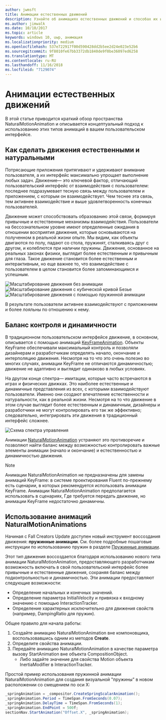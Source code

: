 ```yaml
---
author: jwmsft
title: Анимации естественных движений
description: Узнайте об анимациях естественных движений и способах их использования в пользовательском интерфейсе приложения.
ms.author: jimwalk
ms.date: 10/10/2017
ms.topic: article
keywords: windows 10, uwp, анимация
ms.localizationpriority: medium
ms.openlocfilehash: 537e722917f00d590428dd2b5ee2d24e023e52b6
ms.sourcegitcommit: 9f8010fe67bb3372db1840de9f0be36097ed6258
ms.translationtype: MT
ms.contentlocale: ru-RU
ms.lasthandoff: 11/16/2018
ms.locfileid: "7129074"
---
```

# <a name="natural-motion-animations"></a>Анимации естественных движений

В этой статье приводится краткий обзор пространства NaturalMotionAnimation и описывается концептуальный подход к использованию этих типов анимаций в вашем пользовательском интерфейсе.

## <a name="making-motion-feel-familiar-and-natural"></a>Как сделать движения естественными и натуральными

Потрясающие приложения притягивают и удерживают внимание пользователя, а их интерфейс максимально упрощает выполнение любых задач. Движение— это ключевой фактор, отличающий пользовательский интерфейс от взаимодействия с пользователем: последнее подразумевает тесную связь между пользователем и приложением, с которым он взаимодействует. Чем теснее эта связь, тем активнее взаимодействие и выше удовлетворенность конечных пользователей.

Движение может способствовать образованию этой связи, формируя привычные и естественные механизмы взаимодействия. Пользователи на бессознательном уровне имеют определенные ожидания в отношении восприятия движения, которые основываются на полученном в реальной жизни опыте. Мы видим, как объекты двигаются по полу, падают со стола, пружинят, сталкиваясь друг с другом, и колеблются при наличии пружины. Движение, основанное на реальных законах физики, выглядит более естественным и привычным для глаза. Такое движение становится более естественным и интерактивным, но еще важнее то, что взаимодействие с пользователем в целом становится более запоминающимся и успешным.

![Масштабирование движения без анимации](images/animation/scale-no-animation.gif)
![Масштабирование движения с кубической кривой Безье](images/animation/scale-cubic-bezier.gif)
![Масштабирование движения с помощью пружинной анимации](images/animation/scale-spring.gif)

В результате пользователи активнее взаимодействуют с приложением и более лояльны по отношению к нему.

## <a name="balancing-control-and-dynamism"></a>Баланс контроля и динамичности

В традиционном пользовательском интерфейсе движение, в основном, описывается с помощью анимаций [KeyFrameAnimation](https://docs.microsoft.com/uwp/api/windows.ui.composition.keyframeanimation). Объекты KeyFrame обеспечивали максимальный контроль и позволяли дизайнерам и разработчикам определять начало, окончание и интерполяцию движения. Несмотря на то что это очень полезно во многих случаях, анимации KeyFrame не отличаются динамичностью; движение не адаптивно и выглядит одинаково в любых условиях.

На другом конце спектра— имитации, которые часто встречаются в играх и физических движках. Это наиболее естественные и динамичные представления из всех, с которыми взаимодействуют пользователи. Именно они создают впечатление естественности и натуральности, как в реальной жизни. Несмотря на то что движение в этом случае выглядит более естественным и динамичным, дизайнеры и разработчики не могут контролировать его так же эффективно; следовательно, интегрировать эти движения в традиционный интерфейс сложнее.

![Схема спектра управления](images/animation/natural-motion-diagram.png)

Анимации [NaturalMotionAnimation](https://docs.microsoft.com/uwp/api/windows.ui.composition.naturalmotionanimation) устраняют это противоречие и позволяют найти баланс между возможностью контролировать важные элементы анимации (начало и окончание) и естественностью и динамичностью движения.

> [!NOTE]
> Анимации NaturalMotionAnimation не предназначены для замены анимаций KeyFrame: в системе проектирования Fluent по-прежнему есть сценарии, в которых рекомендуется использовать анимации KeyFrame. Анимации NaturalMotionAnimation предполагается использовать в сценариях, Где требуется передать движение, но анимации KeyFrame недостаточно динамичны.

## <a name="using-naturalmotionanimations"></a>Использование анимаций NaturalMotionAnimations

Начиная с Fall Creators Update доступен новый инструмент воссоздания движения: **пружинные анимации**. См. более подробные пошаговые инструкции по использованию пружин в разделе [Пружинные анимации](spring-animations.md).

Этот тип движения воссоздается благодаря использованию нового типа анимации NaturalMotionAnimation, предоставляющего разработчикам возможность включать в свой пользовательский интерфейс более привычные и естественные движения, сохраняя баланс между подконтрольностью и динамичностью. Эти анимации предоставляют следующие возможности:

- Определение начальных и конечных значений.
- Определение параметра InitialVelocity и привязка к входному значению с помощью InteractionTracker.
- Определение характерных исключительно для движения свойств (например, DampingRatio для пружин).

Общее правило для начала работы:

1. Создайте анимацию NaturalMotionAnimation вне компоновщика, воспользовавшись одним из методов **Create**.
1. Определите свойства анимации.
1. Передайте анимацию NaturalMotionAnimation в качестве параметра вызову StartAnimation вне объекта CompositionObject.
    - Либо задайте значение для свойства Motion объекта InertiaModifier в InteractionTracker.

Простой пример использования пружинной анимации NaturalMotionAnimation для создания визуальной "пружины" в новом расположении со смещением по оси X:

```csharp
_springAnimation = _compositor.CreateSpringScalarAnimation();
_springAnimation.Period = TimeSpan.FromSeconds(0.07);
_springAnimation.DelayTime = TimeSpan.FromSeconds(1);
_springAnimation.EndPoint = 500f;
sectionNav.StartAnimation("Offset.X", _springAnimation);
```
